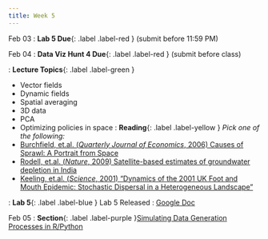 ```yaml
---
title: Week 5
---
```


Feb 03
: **Lab 5 Due**{: .label .label-red } (submit before 11:59 PM)

Feb 04
: **Data Viz Hunt 4 Due**{: .label .label-red } (submit before class)

: **Lecture Topics**{: .label .label-green }
 - Vector fields
 - Dynamic fields
 - Spatial averaging
 - 3D data
 - PCA
 - Optimizing policies in space
: **Reading**{: .label .label-yellow }
*Pick one of the following:* 
 - [Burchfield, et.al. (*Quarterly Journal of Economics*, 2006) Causes of Sprawl: A Portrait from Space
][1]
 - [Rodell, et.al. (*Nature*, 2009) Satellite-based estimates of groundwater depletion in India][2]
 - [Keeling, et.al. (*Science*, 2001) “Dynamics of the 2001 UK Foot and Mouth Epidemic: Stochastic Dispersal in a Heterogeneous Landscape”
][3]

: **Lab 5**{: .label .label-blue } Lab 5 Released
  : [Google Doc]()

Feb 05
: **Section**{: .label .label-purple }[Simulating Data Generation Processes in R/Python](#)

[1]: https://academic-oup-com.stanford.idm.oclc.org/qje/article/121/2/587/1884022
[2]: https://www-nature-com.stanford.idm.oclc.org/articles/nature08238
[3]: https://www-science-org.stanford.idm.oclc.org/doi/10.1126/science.1065973
